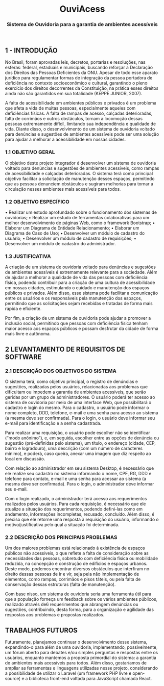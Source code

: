 <h1 align="center">OuviAcess</h1>
<h3 align="center">Sistema de Ouvidoria para a garantia de ambientes acessíveis</h3>
<br>
<h2>1 - INTRODUÇÃO</h2>
<p>No Brasil, foram aprovadas leis, decretos, portarias e resoluções, nas esferas: federal, estaduais e municipais, buscando reforçar a Declaração dos Direitos das Pessoas Deficientes
da ONU. Apesar de todo esse aparato jurídico para regulamentar formas de integração da pessoa portadora de deficiência no contexto socioeconômico e cultural, garantindo o pleno
exercício dos direitos decorrentes da Constituição, na prática esses direitos ainda não são garantidos em sua totalidade (KEPPE JUNIOR, 2007).</p>
<p>A falta de acessibilidade em ambientes públicos e privados é um problema que afeta a vida de muitas pessoas, especialmente aqueles com deficiências físicas. A falta de rampas
de acesso, calçadas deterioradas, falta de corrimãos e outros obstáculos, tornam a locomoção dessas pessoas extremamente difícil, limitando sua independência e qualidade de vida.
Diante disso, o desenvolvimento de um sistema de ouvidoria voltado para denúncias e sugestões de ambientes acessíveis pode ser uma solução para ajudar a melhorar a
acessibilidade em nossas cidades.</p>

<h3>1.1 OBJETIVO GERAL</h3>
<p>O objetivo deste projeto integrador é desenvolver um sistema de ouvidoria voltado para denúncias e sugestões de ambientes acessíveis, como rampas de acessibilidade e calçadas
deterioradas. O sistema terá como principal objetivo facilitar a solicitação de manutenção desses espaços, permitindo que as pessoas denunciem obstáculos e sugiram melhorias para
tornar a circulação nesses ambientes mais acessíveis para todos.</p>

<h3> 1.2 OBJETIVO ESPECÍFICO </h3>
• Realizar um estudo aprofundado sobre o funcionamento dos sistemas de ouvidorias;
• Realizar um estudo de ferramentas colaborativas para um melhor desenvolvimento de
páginas Web, como o framework Bootstrap;
• Elaborar um Diagrama de Entidade Relacionamento;
• Elaborar um Diagrama de Caso de Uso;
• Desenvolver um módulo de cadastro do usuário;
• Desenvolver um módulo de cadastro de requisições;
• Desenvolver um módulo de cadastro do administrador.

<h3>1.3 JUSTIFICATIVA</h3>
<p>A criação de um sistema de ouvidoria voltado para denúncias e sugestões de
ambientes acessíveis é extremamente relevante para a sociedade. Além de ajudar a melhorar a
qualidade de vida das pessoas com deficiência física, podendo contribuir para a criação de
uma cultura de acessibilidade em nossas cidades, estimulando o cuidado e manutenção dos
espaços públicos e privados. Além disso, esse sistema pode facilitar a comunicação entre os
usuários e os responsáveis pela manutenção dos espaços, permitindo que as solicitações sejam
recebidas e tratadas de forma mais rápida e eficiente.</p>
<p>Por fim, a criação de um sistema de ouvidoria pode ajudar a promover a inclusão
social, permitindo que pessoas com deficiência física tenham maior acesso aos espaços
públicos e possam desfrutar da cidade de forma mais livre e autônoma.</p>

<h2> 2 LEVANTAMENTO DE REQUISITOS DE SOFTWARE </h2>
<h3>2.1 DESCRIÇÃO DOS OBJETIVOS DO SISTEMA</h3>
<p>O sistema terá, como objetivo principal, o registro de denúncias e sugestões, realizadas pelos usuários, relacionadas aos problemas que dificultam ou impedem a garantia
de ambientes acessíveis, que serão geridas por um grupo de administradores. O usuário poderá ter acesso ao sistema de ouvidoria por meio de uma interface Web,
que possibilitará o cadastro e login do mesmo. Para o cadastro, o usuário pode informar o nome completo, DDD, telefone, e-mail e uma senha para acesso ao sistema (a mesma deve ser
confirmada). Para o login, o usuário deve informar seu e-mail para identificação e a senha cadastrada.</p>
<p>Para realizar uma requisição, o usuário pode escolher não se identificar (“modo anônimo”), e, em seguida, escolher entre as opções de denúncia ou sugestão (pré-definidas pelo sistema), 
um título, o endereço (cidade, CEP, bairro e logradouro), uma descrição (com um número de caracteres mínimo), e poderá, caso queira, anexar uma imagem que diz respeito ao local em discussão.</p>
<p>Com relação ao administrador em seu sistema Desktop, é necessário que ele realize seu cadastro no sistema informando o nome, CPF, RG, DDD e telefone para contato, e-mail e uma senha para acessar ao sistema (a mesma deve ser confirmada). Para o login, o administrador deve informar seu e-mail.</p>
<p>Com o login realizado, o administrador terá acesso aos requerimentos realizados pelos usuários. Para cada requisição, é necessário que ele atualize a situação dos requerimentos, podendo defini-las como em andamento, informações incompletas, recusado, concluído. Além disso, é preciso que ele retorne uma resposta à requisição do usuário, informando o motivo/justificativa pelo qual a situação foi determinada.</p>

<h3>2.2 DESCRIÇÃO DOS PRINCIPAIS PROBLEMAS</h3>
<p>Um dos maiores problemas está relacionado à existência de espaços públicos não
acessíveis, o que reflete a falta de consideração sobre as necessidades das pessoas, sobretudo
com deficiência física ou mobilidade reduzida, na concepção e construção de edifícios e
espaços urbanos. Deste modo, podemos encontrar diversos obstáculos que interfiram no
direito dessas pessoas de ir e vir, seja pela não implementação de elementos, como rampas,
corrimãos e pisos táteis, ou pela falta de conservação dessas estruturas (falta de manutenção).</p>
<p>Com base nisso, um sistema de ouvidoria seria uma ferramenta útil para que a
população forneça um feedback sobre os vários ambientes públicos, realizado através de6
requerimentos que abrangem denúncias ou sugestões, contribuindo, desta forma, para a
organização e agilidade das respostas aos problemas e propostas realizados.</p>

<h2>TRABALHOS FUTUROS</h2>
<p>Futuramente, planejamos continuar o desenvolvimento desse sistema, expandindo-o
para além de uma ouvidoria, implementando, possivelmente, um fórum aberto para debates
e/ou simples perguntas e respostas entre os usuários, enquanto mantemos a proposta
primordial do sistema: a garantia de ambientes mais acessíveis para todos. Além disso,
gostaríamos de ampliar as ferramentas e linguagens utilizadas nesse projeto, considerando a
possibilidade de utilizar o Laravel (um framework PHP livre e open-source) e a biblioteca
front-end voltada para JavaScript chamada React.</p>

